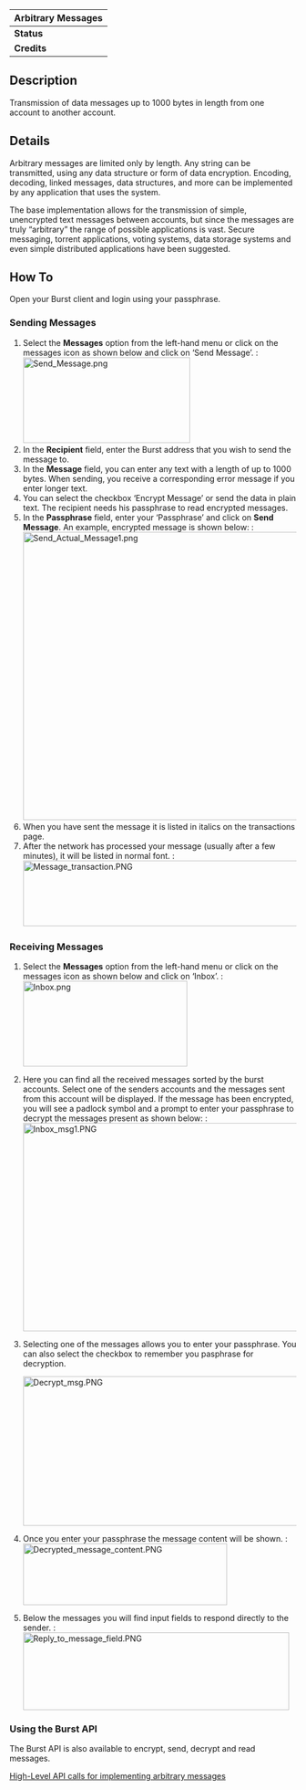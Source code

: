 <languages/>

| Arbitrary Messages |
|--------------------|
| **Status**         |
| **Credits**        |

Description
-----------

Transmission of data messages up to 1000 bytes in length from one account to another account.

Details
-------

Arbitrary messages are limited only by length. Any string can be transmitted, using any data structure or form of data encryption. Encoding, decoding, linked messages, data structures, and more can be implemented by any application that uses the system.

The base implementation allows for the transmission of simple, unencrypted text messages between accounts, but since the messages are truly “arbitrary” the range of possible applications is vast. Secure messaging, torrent applications, voting systems, data storage systems and even simple distributed applications have been suggested.

How To
------

Open your Burst client and login using your passphrase.

### Sending Messages

1.  Select the **Messages** option from the left-hand menu or click on the messages icon as shown below and click on ‘Send Message’.
    :<img src="Send_Message.png" title="fig:Send_Message.png" alt="Send_Message.png" width="293" height="150" />
2.  In the **Recipient** field, enter the Burst address that you wish to send the message to.
3.  In the **Message** field, you can enter any text with a length of up to 1000 bytes. When sending, you receive a corresponding error message if you enter longer text.
4.  You can select the checkbox ‘Encrypt Message’ or send the data in plain text. The recipient needs his passphrase to read encrypted messages.
5.  In the **Passphrase** field, enter your ‘Passphrase’ and click on **Send Message**. An example, encrypted message is shown below:
    :<img src="Send_Actual_Message1.png" title="fig:Send_Actual_Message1.png" alt="Send_Actual_Message1.png" width="590" height="505" />
6.  When you have sent the message it is listed in italics on the transactions page.
7.  After the network has processed your message (usually after a few minutes), it will be listed in normal font.
    :<img src="Message_transaction.PNG" title="fig:Message_transaction.PNG" alt="Message_transaction.PNG" width="698" height="115" />

### Receiving Messages

1.  Select the **Messages** option from the left-hand menu or click on the messages icon as shown below and click on ‘Inbox’.
    :<img src="Inbox.png" title="fig:Inbox.png" alt="Inbox.png" width="288" height="150" />
2.  Here you can find all the received messages sorted by the burst accounts. Select one of the senders accounts and the messages sent from this account will be displayed. If the message has been encrypted, you will see a padlock symbol and a prompt to enter your passphrase to decrypt the messages present as shown below:
    :<img src="Inbox_msg1.PNG" title="fig:Inbox_msg1.PNG" alt="Inbox_msg1.PNG" width="717" height="365" />
3.  Selecting one of the messages allows you to enter your passphrase. You can also select the checkbox to remember you pasphrase for decryption.
      
    <img src="Decrypt_msg.PNG" title="fig:Decrypt_msg.PNG" alt="Decrypt_msg.PNG" width="954" height="262" />

4.  Once you enter your passphrase the message content will be shown.
    :<img src="Decrypted_message_content.PNG" title="fig:Decrypted_message_content.PNG" alt="Decrypted_message_content.PNG" width="358" height="108" />
5.  Below the messages you will find input fields to respond directly to the sender.
    :<img src="Reply_to_message_field.PNG" title="fig:Reply_to_message_field.PNG" alt="Reply_to_message_field.PNG" width="467" height="136" />

### Using the Burst API

The Burst API is also available to encrypt, send, decrypt and read messages.

[High-Level API calls for implementing arbitrary messages](https://burstwiki.org/wiki/The_Burst_API#Arbitrary_Message_System_Operations)

